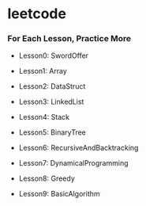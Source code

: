# leetcode

### For Each Lesson, Practice More 

- Lesson0: SwordOffer

- Lesson1: Array

- Lesson2: DataStruct

- Lesson3: LinkedList

- Lesson4: Stack

- Lesson5: BinaryTree

- Lesson6: RecursiveAndBacktracking

- Lesson7: DynamicalProgramming

- Lesson8: Greedy

- Lesson9: BasicAlgorithm